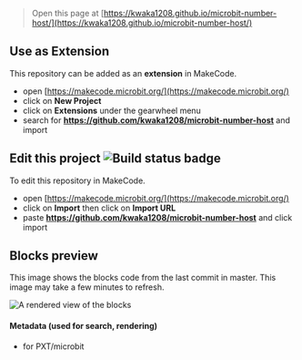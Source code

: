 
> Open this page at [https://kwaka1208.github.io/microbit-number-host/](https://kwaka1208.github.io/microbit-number-host/)

## Use as Extension

This repository can be added as an **extension** in MakeCode.

* open [https://makecode.microbit.org/](https://makecode.microbit.org/)
* click on **New Project**
* click on **Extensions** under the gearwheel menu
* search for **https://github.com/kwaka1208/microbit-number-host** and import

## Edit this project ![Build status badge](https://github.com/kwaka1208/microbit-number-host/workflows/MakeCode/badge.svg)

To edit this repository in MakeCode.

* open [https://makecode.microbit.org/](https://makecode.microbit.org/)
* click on **Import** then click on **Import URL**
* paste **https://github.com/kwaka1208/microbit-number-host** and click import

## Blocks preview

This image shows the blocks code from the last commit in master.
This image may take a few minutes to refresh.

![A rendered view of the blocks](https://github.com/kwaka1208/microbit-number-host/raw/master/.github/makecode/blocks.png)

#### Metadata (used for search, rendering)

* for PXT/microbit
<script src="https://makecode.com/gh-pages-embed.js"></script><script>makeCodeRender("{{ site.makecode.home_url }}", "{{ site.github.owner_name }}/{{ site.github.repository_name }}");</script>
